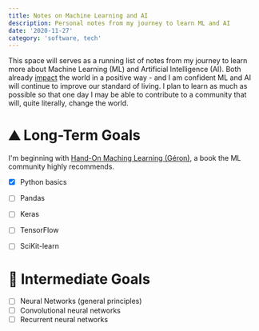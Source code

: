 ```yaml
---
title: Notes on Machine Learning and AI
description: Personal notes from my journey to learn ML and AI
date: '2020-11-27'
category: 'software, tech'
---
```


This space will serves as a running list of notes from my journey to learn more about Machine Learning (ML) and Artificial Intelligence (AI).
Both already [impact](https://www.tesla.com/autopilotAI) the world in a positive way - and I am confident ML and AI will continue to improve our standard of living. I plan to learn as much as possible so
that one day I may be able to contribute to a community that will, quite literally, change the world.

# ⛰️ Long-Term Goals
I'm beginning with [Hand-On Maching Learning (Géron)](https://www.oreilly.com/library/view/hands-on-machine-learning/9781492032632/), a book the ML community highly recommends.

- [x] Python basics
- [ ] Pandas
- [ ] Keras
- [ ] TensorFlow
- [ ] SciKit-learn


# 🎯 Intermediate Goals
- [ ] Neural Networks (general principles)
- [ ] Convolutional neural networks
- [ ] Recurrent neural networks